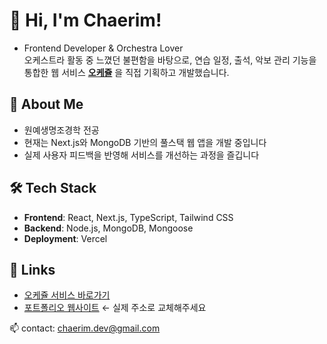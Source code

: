 # 👋 Hi, I'm Chaerim!

- Frontend Developer & Orchestra Lover  
오케스트라 활동 중 느꼈던 불편함을 바탕으로, 연습 일정, 출석, 악보 관리 기능을 통합한 웹 서비스 **[오케쥴](https://www.orchedule.live)** 을 직접 기획하고 개발했습니다.

## 💼 About Me

- 원예생명조경학 전공  
- 현재는 Next.js와 MongoDB 기반의 풀스택 웹 앱을 개발 중입니다  
- 실제 사용자 피드백을 반영해 서비스를 개선하는 과정을 즐깁니다

## 🛠 Tech Stack

- **Frontend**: React, Next.js, TypeScript, Tailwind CSS  
- **Backend**: Node.js, MongoDB, Mongoose  
- **Deployment**: Vercel

## 🔗 Links

- [오케쥴 서비스 바로가기](https://www.orchedule.live)  
- [포트폴리오 웹사이트](https://yourportfolio.com) ← 실제 주소로 교체해주세요



📫 contact: chaerim.dev@gmail.com
